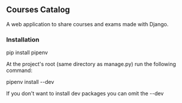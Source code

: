 ## Courses Catalog
A web application to share courses and exams made with Django.
### Installation
pip install pipenv

At the project's root (same directory as manage.py) run the following command:

pipenv install --dev

If you don't want to install dev packages you can omit the --dev